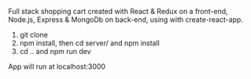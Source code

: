 Full stack shopping cart created with React & Redux on a front-end, Node.js, Express & MongoDb on back-end, using with create-react-app.

1. git clone
2. npm install, then cd server/ and npm install
3. cd .. and npm run dev

App will run at localhost:3000
